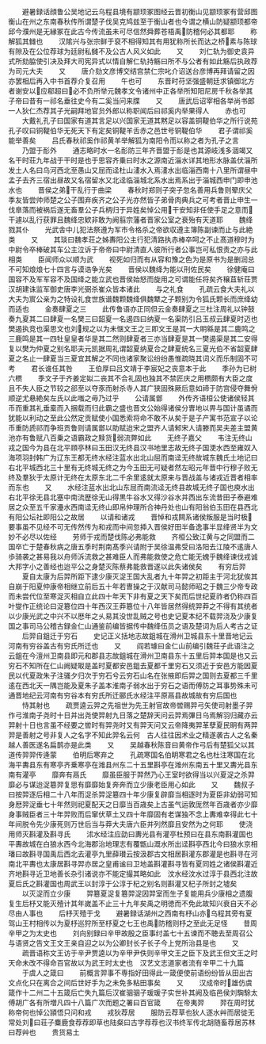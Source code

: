 <!-- { "loadSidebar": true } -->
　　避暑録话顔鲁公吴地记云乌程县境有颛顼冢图经云晋初衡山见颛顼冢有营邱图衡山在州之东南春秋传所谓楚子伐吴克鸠兹至于衡山者也今谓之横山防疑颛顼都帝邱今濮州是无縁冢在此古今传流虽未可尽信然舜葬苍梧禹防稽何必其都耶
　　称解狐其雠也
　　汉隂兴与张宗鲜于裒不相得知其有用犹称所长而达之桥素与陈球有隙及在公位荐球为廷尉私雠不及公古人风义如此
　　又
　　刘仁轨为御史袁异式所劾脇使引决及拜大司宪异式以情自解仁轨持觞曰所不与公者有如此觞后执政荐为司元大夫
　　又
　　唐介劾文彦博交结宫禁仁宗叱介诏送台彦博再拜请留之因亦罢相后再入中书首荐介复召用
　　午也可
　　东晋时苻坚强盛朝廷求镇御北方者谢安以应郗超曰必不负所举元魏孝文令诸州中正各举所知阳尼房千秋各举其子帝曰昔有一祁名垂往史今有二奚当问来牒
　　又
　　唐武后诏宰相各举尚书郎一人狄仁杰荐其子光嗣拜地官贠外郎以称职闻后曰祁奚内举果得人
　　赤也可
　　大戴礼孔子曰国家有道其言足以兴国家无道其黙足以容盖铜鞮伯华之所行说苑孔子叹曰铜鞮伯华无死天下有定矣铜鞮羊舌赤之邑世号铜鞮伯华
　　君子谓祁奚能举善矣
　　吕氏春秋祁奚作祁黄羊举解狐为南阳令而以称之者为孔子之言
　　乃盟于耏外
　　通志略时水一名耏防三年齐晋盟于耏是也其源岐浅多涸竭又名干时荘九年战于干时是也于思容齐乗曰时水之源南近淄水详其地形水脉盖伏淄所发土人名曰乌河西北至愚山又屈而迳杜山澅水入焉澅水出临淄西南十八里所谓昼中孟子去齐三宿出昼故又名宿留水又北迳临淄城北系水出焉系出于淄城西申门即申池水也
　　晋侯之弟干乱行于曲梁
　　春秋时郑则子突子忽名善用兵鲁则翚庆父季友皆尝帅师楚之公子围弃疾齐之公子光亦然皆子弟骨肉典兵之可考者晋止申生一伐臯落而被祸后遂无畜羣公子兵柄归于异姓矣悼公用干安知非任使手足之意而干遽以乱行获罪且魏绛忠欵非敢为阙翦宗藩者晋家公室之衰殆有天道耶
　　魏绛戮其仆
　　光武舎中儿犯法祭遵为军市令格杀之帝欲収遵主簿陈副谏而止与此絶类
　　又
　　其琰曰魏孝荘之姊夀阳公主行犯清路执赤棒卒呵之不止髙道穆时为中尉令卒棒破其车公主泣诉于帝帝曰中尉清直人彼所行者公事岂可私恨责之亦与此相类
　　臣闻师众以顺为武
　　视死如归而有从容和豫之色为是原书为是删润总不可知烺烺七十四言与谟诰争光矣
　　晋侯以魏绛为能以刑佐民矣
　　徐健庵曰国容不及军军容不及国绛之能立武也晋侯始怒而旋用之可谓能任将矣齐穣苴斩荘贾汉胡建诛监军御史唐李光弼杀崔众皆本诸此
　　与之礼食
　　孔疏云食大夫礼以大夫为賔公亲为之特设礼食世族谱魏颗魏绛俱魏犨之子颗别为令狐氏颗长而庶绛幼而适也
　　金奏肆夏之三
　　此传鲁语亦正同但云金奏肆夏之三杜注周礼以钟鼓奏九夏其二曰肆夏一名樊三曰韶夏一名遏四曰纳夏一名渠防引吕玉叔云肆夏时迈也樊遏执竞也渠思文也刘规之以为未惬文王之三即文王是其一大眀緜是其二鹿鸣之三鹿鸣是其一四牡皇皇者华是其二然则肆夏者三亦当肆夏是其一樊遏渠是其二安得复以樊为仲夏之别名耶夫元凯据周礼谓韶夏纳夏合之肆夏统名三夏光伯不省韶夏肆夏之名止一肆夏当三夏宜其解之不同也诸家聚讼纷纷愚惟疏晓其词义而乐制固不可考
　　君长谁任其咎
　　王伯厚曰吕文靖于李宸妃之丧意本于此
　　季孙为已树六槚
　　季文子于齐姜定姒二丧其不合礼固也独其不禁匠庆之用槚颇有大臣之度且不失人臣之节较之郤至以夺豕而射杀寺人其广狭固殊厥后意如禘于防宫侵夺舞佾顺逆尤悬絶矣左氏以此嗤之毋乃过乎
　　公请属鄫
　　外传齐语桓公使诸侯轻其币而重其礼垂槖而入捆载而归此霸之盛也晋文公始得诸侯分曺地以畀与国计虽谲而犹能以利动之至此公然定贡赋使小国悉索将命不敢不从矣于是子产寓书范宣子以论币重防虒祁而争班贡鲁则请属鄫以助赋迨宋之盟齐人请邾宋人请滕而吴夫差主盟黄池亦有鲁赋八百乗之语霸政之黩货弱流弊如此
　　无终子嘉父
　　韦注无终山戎之国今为县在北平頋亭林曰玉田汉无终县汉书地里志故无终子国浭水西至雍奴入海项羽封韩广为辽东王都无终水经注蓝水出北山屈而南迳无终故城东魏氏土地记曰右北平城西北三十里有无终城无终之为今玉田无可疑者然左昭元年晋中行穆子败无终及羣狄于太原计无终在太原东北二千余里逺就太原来与晋战盖与诸戎近晋者相率而东也
　　又
　　水经注蓝水出北山东屈而南流迳无终县故城无终子国也庾水出右北平徐无县北塞中南流歴徐无山得黒牛谷水又得沙谷水并西出东流昔田子泰避难居之众至五千家灅水西南迳无终山即帛仲理所合神丹处也山有阳翁伯玉田在县西北有阳公坛社即阳公之故居
　　以请和诸戎
　　晋悼和戎闗系诸侯叛服是当时极要事虽不见经不可无传然传为和戎而中间忽揷入晋侯好田半备逸事半显绛贤半为文妙不必尽以佐经
　　劳师于戎而楚伐陈必弗能救
　　齐桓公致江黄与之同盟而二国卒亡于楚春秋病之唐五季时荆南髙季兴请附于吴徐温弗受曰洛阳去江陵不逺唐人歩骑袭之甚易我以舟师泝流救之甚难臣人而弗能救使之危亡能无媿乎魏绛谏伐戎诚大邦字小之善经也迨平公之身楚灭陈蔡弗能救晋遂以此失诸侯矣
　　有穷后羿
　　夏自太康为后羿所距下逮少康灭浞王国大乱者九十年羿之初距主于河北犹俟其自崩于阳夏仲康帝相继立前后五十年若曺操之于汉献司马懿师昭之于魏三少帝专政而未尝代位至寒浞灭相自立此四十年天下非有夏之天下矣而后世纪夏祚者仍称四百叶燮作正统论曰浞簒位四十年西汉王莽簒位十八年皆居然得统羿莽之不得有其统者以少康光武之中兴不以厯年之乆易其没世乱贼之号也史记夏本纪不载羿浇及少康复国之事司马公稽古録金仁山通鉴前编皆据传中魏绛伍员之语及楚词为后人考古之证
　　后羿自鉏迁于穷石
　　史记正义括地志故鉏城在滑州卫城县东十里晋地记云河南有穷谷盖古有穷氏所迁也
　　又
　　阎若璩曰金仁山前编引魏荘子此语注之云鉏在今澶州卫南县即元和郡县志故鉏城在滑州卫南县东十五里后羿本国是也又云穷石不知所在仁山阙疑冣是盖时夏都安邑鉏去夏都千里穷石又须近于安邑方能因夏民以代夏政朱子注骚夕归次于穷石兮云穷石山名在张掖即后羿之国则去夏都三千里逺在西北天一隅岂能及夏朱子盖本淮南子弱水出于穷石之语而傅防之耳事势殊未可通晋地纪云河南有穷谷本有穷氏所迁郦氏水经注平原鬲县故城故有穷后国也
　　恃其射也
　　疏贾逵云羿之先祖世为先王射官故帝喾赐羿弓矢使司射墨子羿作弓淮南子尧时十日并出尧使羿射九日落之楚辞天问云羿焉彃日乌焉解羽归藏亦云羿射十日也言虽不经要之喾时有羿尧时又有羿天问又云帝降夷羿革孽夏民眀有两羿羿是善射之号非复人之名字不知此羿名云何　古人往往因术业之精遂袭古人之名秦越人善医遂名扁鹊亦是此类
　　又
　　吴越春秋陈音曰黄帝作弓后有楚狐父以其道传羿羿传逄蒙
　　伯明后寒弃之
　　孔疏寒国名伯眀寒君之名也杜注寒国在北海平夀县东有寒亭齐乗寒亭在潍县州东二十五里斟亭在潍州东南五十里又夀光县东南有灌亭
　　靡奔有鬲氏
　　靡虽臣服于羿然乃心王室时欲得当以兴夏浞之杀羿靡必与谋迨浞簒羿复思有靡靡始复奔奔而立少康老臣用心如此
　　又
　　魏叔子曰按羿逐后相二十八年而浞杀羿浞簒四十年少康复辟靡当相逐时为夏臣非幼弱可知身厯羿浞垂七十年然则祀夏配天之日靡当百歳矣上古虽气运敦厐然年百歳者亦少靡身事贼臣者三十年羿败而后窜伏草土又四十年靡固有老谋独不念上夀难幸得此七十年间脱令先少康死则万世后当与莽大夫唐六臣并列然靡且安然为之何耶
　　使浇用师灭斟灌及斟寻氏
　　沭水经注应劭曰夀光县有灌亭杜预曰在县东南斟灌国也平夀故城在白狼水西今北海郡治地理志有覆甑山溉水所出迳斟亭西北今曰狼水京相璠曰故斟寻国禹后西北去灌亭九里薛瓉云按汲郡古文相居斟灌东郡灌是也斟寻在河南北平夀也太康居斟寻羿亦居之皇甫谧曰卫地盖斟灌斟寻皆有夏同姓之诸侯斟灌近齐地斟寻近卫地善长杂引诸说亦不能定撮其略如此　汶水经汶水过淳于县西北注故夏后氏之斟灌国也周武王以封淳于公淳于杞之别名则斟灌又杞子所封之墟矣
　　以灭浞而立少康
　　羿簒夏浞复簒羿浞因羿室而生子复能用兵少康相之遗腹复生后杼又能灭殪计其年嵗盖不止三十九年矣禹之明徳而不免此故知兴衰自天不必尽由人事也
　　后杼灭殪于戈
　　避暑録话湖州之西南有杼山亦乌程其旁有夏驾山王村相传以为夏杼巡狩所至杼夏之七王也禹防稽则杼之至此无足怪
　　昔周辛甲之为太史也
　　刘向别録曰辛甲故殷之臣事纣盖七十五谏而不聴去至周召公与语贤之告文王文王亲自迎之以为公卿封长子长子今上党所治县是也
　　又
　　疏晋语称文王访于辛尹贾逵以为辛甲尹佚则辛甲文王之臣下及武王但文王之时天命未改不得命百官故以为武王时太史也　汉艺文志道家者流有辛甲二十九篇
　　于虞人之箴曰
　　前概言羿事不専指好田得此一箴便使前语纷纷皆从田出古文点化只在离合之间后世好手为之未免多粘田事矣
　　又
　　汉成帝时雄仿虞箴作十二州二十五箴后亡失九篇后汉崔骃骃子瑗瑗子实世补其阙及临邑侯刘騊駼太傅胡广各有所増凡四十八篇广次而题之署曰百官箴
　　在帝夷羿
　　羿在周时犹称帝何也悼公頴悟只问和戎
　　戎狄荐居
　　服防云荐草也狄人逐水艸而居徙无常处刘曰荘子麋鹿食荐荐即草也陆粲曰古字荐荐也汉书终军传北胡随畜荐居苏林曰荐艸也
　　贵货易土
